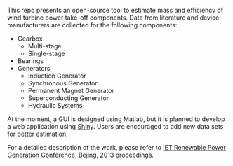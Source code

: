 This repo presents an open-source tool to estimate mass and efficiency of wind turbine power take-off components. 
Data from literature and device manufacturers are collected for the following components:
* Gearbox
    * Multi-stage
    * Single-stage
* Bearings
* Generators
    * Induction Generator
    * Synchronous Generator
    * Permanent Magnet Generator
    * Superconducting Generator
    * Hydraulic Systems

At the moment, a GUI is designed using Matlab, but it is planned to develop a web application using [Shiny](http://www.rstudio.com/shiny/).
Users are encouraged to add new data sets for better estimation.

For a detailed description of the work, please refer to [IET Renewable Power Generation Conference](http://www.ietrpg.org/), Bejing, 2013 proceedings.
